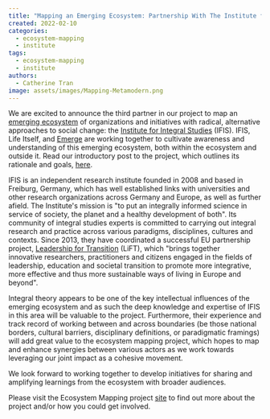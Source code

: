 ```yaml
---
title: "Mapping an Emerging Ecosystem: Partnership With The Institute for Integral Studies"
created: 2022-02-10
categories: 
  - ecosystem-mapping
  - institute
tags: 
  - ecosystem-mapping
  - institute
authors: 
  - Catherine Tran
image: assets/images/Mapping-Metamodern.png
---
```


We are excited to announce the third partner in our project to map an [emerging ecosystem](https://ecosystem.lifeitself.org/) of organizations and initiatives with radical, alternative approaches to social change: the [Institute for Integral Studies](https://www.ifis-freiburg.de/en) (IFIS). IFIS, Life Itself, and [Emerge](http://www.whatisemerging.com/) are working together to cultivate awareness and understanding of this emerging ecosystem, both within the ecosystem and outside it. Read our introductory post to the project, which outlines its rationale and goals, [here](https://lifeitself.org/2021/12/09/mapping-for-emergence/).

IFIS is an independent research institute founded in 2008 and based in Freiburg, Germany, which has well established links with universities and other research organizations across Germany and Europe, as well as further afield. The Institute's mission is "to put an integrally informed science in service of society, the planet and a healthy development of both". Its community of integral studies experts is committed to carrying out integral research and practice across various paradigms, disciplines, cultures and contexts. Since 2013, they have coordinated a successful EU partnership project, [Leadership for Transition](https://leadership-for-transition.eu/) (LiFT), which "brings together innovative researchers, practitioners and citizens engaged in the fields of leadership, education and societal transition to promote more integrative, more effective and thus more sustainable ways of living in Europe and beyond".

Integral theory appears to be one of the key intellectual influences of the emerging ecosystem and as such the deep knowledge and expertise of IFIS in this area will be valuable to the project. Furthermore, their experience and track record of working between and across boundaries (be those national borders, cultural barriers, disciplinary definitions, or paradigmatic framings) will add great value to the ecosystem mapping project, which hopes to map and enhance synergies between various actors as we work towards leveraging our joint impact as a cohesive movement.

We look forward to working together to develop initiatives for sharing and amplifying learnings from the ecosystem with broader audiences.

Please visit the Ecosystem Mapping project [site](https://ecosystem.lifeitself.org/) to find out more about the project and/or how you could get involved.
